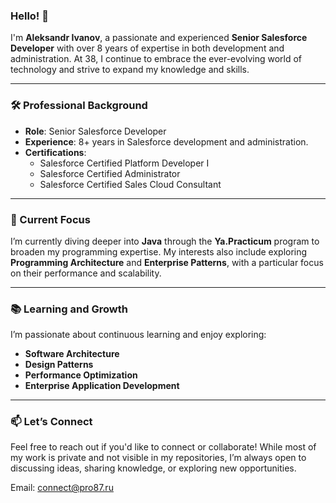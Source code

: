 ### Hello! 👋

I'm **Aleksandr Ivanov**, a passionate and experienced **Senior Salesforce Developer** with over 8 years of expertise in both development and administration. At 38, I continue to embrace the ever-evolving world of technology and strive to expand my knowledge and skills.

---

### 🛠️ Professional Background

- **Role**: Senior Salesforce Developer  
- **Experience**: 8+ years in Salesforce development and administration.  
- **Certifications**:  
  - Salesforce Certified Platform Developer I  
  - Salesforce Certified Administrator  
  - Salesforce Certified Sales Cloud Consultant  

---

### 🌱 Current Focus

I’m currently diving deeper into **Java** through the **Ya.Practicum** program to broaden my programming expertise. My interests also include exploring **Programming Architecture** and **Enterprise Patterns**, with a particular focus on their performance and scalability.

---

### 📚 Learning and Growth

I’m passionate about continuous learning and enjoy exploring:  
- **Software Architecture**  
- **Design Patterns**  
- **Performance Optimization**  
- **Enterprise Application Development**  

---

### 📫 Let’s Connect

Feel free to reach out if you'd like to connect or collaborate! While most of my work is private and not visible in my repositories, I’m always open to discussing ideas, sharing knowledge, or exploring new opportunities.

Email: connect@pro87.ru
